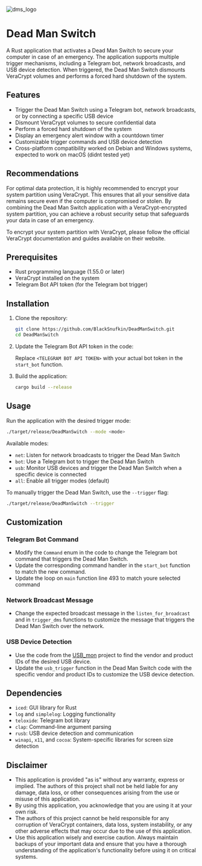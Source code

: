 
![dms_logo](https://github.com/BlackSnufkin/DeadManSwitch/assets/61916899/097bc494-f245-4b0a-8a71-9971708fc98e)



# Dead Man Switch

A Rust application that activates a Dead Man Switch to secure your computer in case of an emergency. The application supports multiple trigger mechanisms, including a Telegram bot, network broadcasts, and USB device detection. When triggered, the Dead Man Switch dismounts VeraCrypt volumes and performs a forced hard shutdown of the system.

## Features

- Trigger the Dead Man Switch using a Telegram bot, network broadcasts, or by connecting a specific USB device
- Dismount VeraCrypt volumes to secure confidential data
- Perform a forced hard shutdown of the system
- Display an emergency alert window with a countdown timer
- Customizable trigger commands and USB device detection
- Cross-platform compatibility worked on Debian and Windows systems, expected to work on macOS (didnt tested yet)

## Recommendations

For optimal data protection, it is highly recommended to encrypt your system partition using VeraCrypt. This ensures that all your sensitive data remains secure even if the computer is compromised or stolen. By combining the Dead Man Switch application with a VeraCrypt-encrypted system partition, you can achieve a robust security setup that safeguards your data in case of an emergency.

To encrypt your system partition with VeraCrypt, please follow the official VeraCrypt documentation and guides available on their website.

## Prerequisites

- Rust programming language (1.55.0 or later)
- VeraCrypt installed on the system
- Telegram Bot API token (for the Telegram bot trigger)

## Installation

1. Clone the repository:

   ```bash
   git clone https://github.com/BlackSnufkin/DeadManSwitch.git
   cd DeadManSwitch
   ```

2. Update the Telegram Bot API token in the code:

   Replace `<TELEGRAM BOT API TOKEN>` with your actual bot token in the `start_bot` function.

3. Build the application:

   ```bash
   cargo build --release
   ```

## Usage

Run the application with the desired trigger mode:

```bash
./target/release/DeadManSwitch --mode <mode>
```

Available modes:
- `net`: Listen for network broadcasts to trigger the Dead Man Switch
- `bot`: Use a Telegram bot to trigger the Dead Man Switch
- `usb`: Monitor USB devices and trigger the Dead Man Switch when a specific device is connected
- `all`: Enable all trigger modes (default)

To manually trigger the Dead Man Switch, use the `--trigger` flag:

```bash
./target/release/DeadManSwitch --trigger
```

## Customization

### Telegram Bot Command
- Modify the `Command` enum in the code to change the Telegram bot command that triggers the Dead Man Switch.
- Update the corresponding command handler in the `start_bot` function to match the new command.
- Update the loop on `main` function line 493 to match youre selected command

### Network Broadcast Message
- Change the expected broadcast message in the `listen_for_broadcast` and in `trigger_dms` functions to customize the message that triggers the Dead Man Switch over the network.


### USB Device Detection
- Use the code from the [USB_mon](https://github.com/BlackSnufkin/Rusty-Playground/tree/main/USB_mon) project to find the vendor and product IDs of the desired USB device.
- Update the `usb_trigger` function in the Dead Man Switch code with the specific vendor and product IDs to customize the USB device detection.

## Dependencies

- `iced`: GUI library for Rust
- `log` and `simplelog`: Logging functionality
- `teloxide`: Telegram bot library
- `clap`: Command-line argument parsing
- `rusb`: USB device detection and communication
- `winapi`, `x11`, and `cocoa`: System-specific libraries for screen size detection


## Disclaimer

- This application is provided "as is" without any warranty, express or implied. The authors of this project shall not be held liable for any damage, data loss, or other consequences arising from the use or misuse of this application.
- By using this application, you acknowledge that you are using it at your own risk. 
- The authors of this project cannot be held responsible for any corruption of VeraCrypt containers, data loss, system instability, or any other adverse effects that may occur due to the use of this application.
- Use this application wisely and exercise caution. Always maintain backups of your important data and ensure that you have a thorough understanding of the application's functionality before using it on critical systems.

